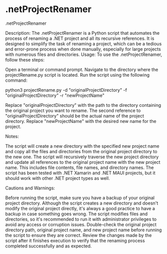 # .netProjectRenamer
.netProjectRenamer

Description:
The .netProjectRenamer is a Python script that automates the process of renaming a .NET project and all its recursive references. It is designed to simplify the task of renaming a project, which can be a tedious and error-prone process when done manually, especially for large projects with numerous files and directories.
Usage:
To use the .netProjectRenamer, follow these steps:

Open a terminal or command prompt.
Navigate to the directory where the projectRename.py script is located.
Run the script using the following command:

python3 projectRename.py -d "originalProjectDirectory" -f "originalProjectDirectory" -r "newProjectName"

Replace "originalProjectDirectory" with the path to the directory containing the original project you want to rename.
The second reference to "originalProjectDirectory" should be the actual name of the project directory.
Replace "newProjectName" with the desired new name for the project.


Notes:

The script will create a new directory with the specified new project name and copy all the files and directories from the original project directory to the new one.
The script will recursively traverse the new project directory and update all references to the original project name with the new project name. This includes file contents, file names, and directory names.
The script has been tested with .NET Xamarin and .NET MAUI projects, but it should work with other .NET project types as well.

Cautions and Warnings:

Before running the script, make sure you have a backup of your original project directory. Although the script creates a new directory and doesn't modify the original project directly, it's always a good practice to have a backup in case something goes wrong.
The script modifies files and directories, so it's recommended to run it with administrator privileges to avoid any access or corruption issues.
Double-check the original project directory path, original project name, and new project name before running the script to ensure they are correct.
Review the changes made by the script after it finishes execution to verify that the renaming process completed successfully and as expected.
